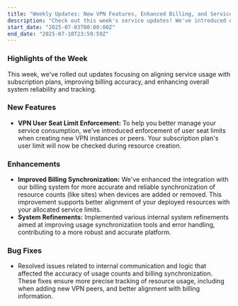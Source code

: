```yaml
---
title: "Weekly Updates: New VPN Features, Enhanced Billing, and Service Accuracy"
description: "Check out this week's service updates! We've introduced user seat limit enforcement for VPN, enhanced billing accuracy for devices, and applied fixes for improved usage tracking and system stability."
start_date: "2025-07-03T00:00:00Z"
end_date: "2025-07-10T23:59:59Z"
---
```


### Highlights of the Week

This week, we've rolled out updates focusing on aligning service usage with subscription plans, improving billing accuracy, and enhancing overall system reliability and tracking.

### New Features

*   **VPN User Seat Limit Enforcement:** To help you better manage your service consumption, we've introduced enforcement of user seat limits when creating new VPN instances or peers. Your subscription plan's user limit will now be checked during resource creation.

### Enhancements

*   **Improved Billing Synchronization:** We've enhanced the integration with our billing system for more accurate and reliable synchronization of resource counts (like sites) when devices are added or removed. This improvement supports better alignment of your deployed resources with your allocated service limits.
*   **System Refinements:** Implemented various internal system refinements aimed at improving usage synchronization tools and error handling, contributing to a more robust and accurate platform.

### Bug Fixes

*   Resolved issues related to internal communication and logic that affected the accuracy of usage counts and billing synchronization. These fixes ensure more precise tracking of resource usage, including when adding new VPN peers, and better alignment with billing information.
